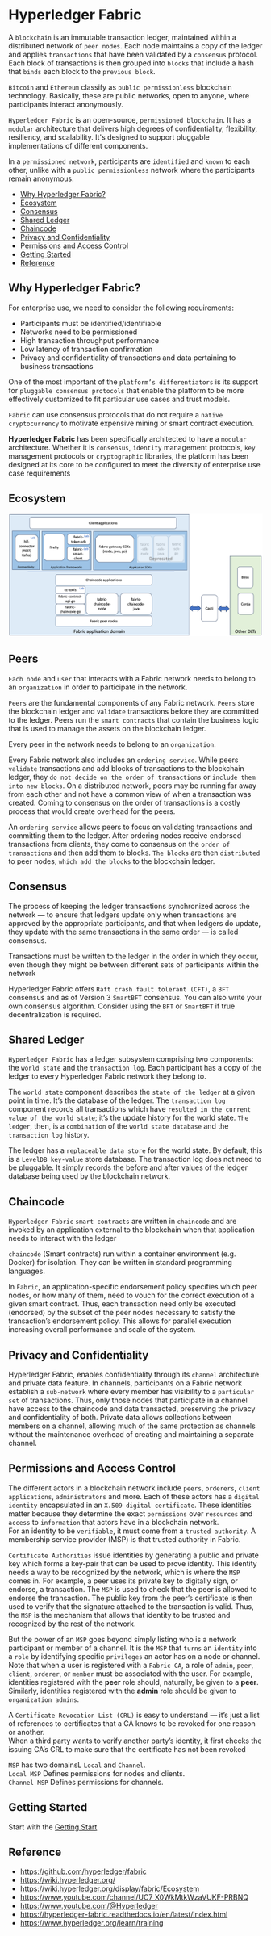 # Hyperledger Fabric

A `blockchain` is an immutable transaction ledger, maintained within a distributed network of `peer nodes`. Each node maintains a copy of the ledger and applies `transactions` that have been validated by a `consensus` protocol. Each block of transactions is then grouped into `blocks` that include a hash that `binds` each block to the `previous block`.

`Bitcoin` and `Ethereum` classify as `public permissionless` blockchain technology. Basically, these are public networks, open to anyone, where participants interact anonymously.

`Hyperledger Fabric` is an open-source, `permissioned blockchain`. It has a `modular` architecture that delivers high degrees of confidentiality, flexibility, resiliency, and scalability. It's designed to support pluggable implementations of different components.

In a `permissioned network`, participants are `identified` and `known` to each other, unlike with a `public permissionless` network where the participants remain anonymous.

* [Why Hyperledger Fabric?](#why-hyperledger-fabric)
* [Ecosystem](#ecosystem)
* [Consensus](#consensus)
* [Shared Ledger](#shared-ledger)
* [Chaincode](#chaincode)
* [Privacy and Confidentiality](#privacy-and-confidentiality)
* [Permissions and Access Control](#permissions-and-access-control)
* [Getting Started](#getting-started)
* [Reference](#reference)

## Why Hyperledger Fabric?

For enterprise use, we need to consider the following requirements:

* Participants must be identified/identifiable
* Networks need to be permissioned
* High transaction throughput performance
* Low latency of transaction confirmation
* Privacy and confidentiality of transactions and data pertaining to business transactions

One of the most important of the `platform’s differentiators` is its support for `pluggable consensus protocols` that enable the platform to be more effectively customized to fit particular use cases and trust models.

`Fabric` can use consensus protocols that do not require a `native cryptocurrency` to motivate expensive mining or smart contract execution.

**Hyperledger Fabric** has been specifically architected to have a `modular` architecture. Whether it is `consensus`, `identity` management protocols, `key` management protocols or `cryptographic` libraries, the platform has been designed at its core to be configured to meet the diversity of enterprise use case requirements

## Ecosystem

![Docker-based deployment environments](./assets/ecosystem.png)

## Peers

`Each node` and `user` that interacts with a Fabric network needs to belong to an `organization` in order to participate in the network.

`Peers` are the fundamental components of any Fabric network. `Peers` store the blockchain ledger and `validate` transactions before they are committed to the ledger. Peers run the `smart contracts` that contain the business logic that is used to manage the assets on the blockchain ledger.

Every peer in the network needs to belong to an `organization`.

Every Fabric network also includes an `ordering service`. While peers `validate` transactions and add blocks of transactions to the blockchain ledger, they `do not decide on the order of transactions` or `include them into new blocks`. On a distributed network, peers may be running far away from each other and not have a common view of when a transaction was created. Coming to consensus on the order of transactions is a costly process that would create overhead for the peers.

An `ordering service` allows peers to focus on validating transactions and committing them to the ledger. After ordering nodes receive endorsed transactions from clients, they come to consensus on the `order of transactions` and then add them to blocks. `The blocks` are then `distributed` to peer nodes, `which add the blocks` to the blockchain ledger.

## Consensus

The process of keeping the ledger transactions synchronized across the network — to ensure that ledgers update only when transactions are approved by the appropriate participants, and that when ledgers do update, they update with the same transactions in the same order — is called consensus.

Transactions must be written to the ledger in the order in which they occur, even though they might be between different sets of participants within the network

Hyperledger Fabric offers `Raft crash fault tolerant (CFT)`, a `BFT` consensus and as of Version 3 `SmartBFT` consensus.
You can also write your own consensus algorithm. Consider using the `BFT` or `SmartBFT` if true decentralization is required.

## Shared Ledger

`Hyperledger Fabric` has a ledger subsystem comprising two components: the `world state` and the `transaction log`. Each participant has a copy of the ledger to every Hyperledger Fabric network they belong to.

The `world state` component describes the `state of the ledger` at a given point in time. It’s the database of the ledger. The `transaction log` component records all transactions which have `resulted in the current value of the world state`; it’s the update history for the world state. `The ledger`, then, is a `combination` of the `world state database` and the `transaction log` history.

The ledger has a `replaceable data store` for the world state. By default, this is a `LevelDB key-value` store database. The transaction log does not need to be pluggable. It simply records the before and after values of the ledger database being used by the blockchain network.

## Chaincode

`Hyperledger Fabric` `smart contracts` are written in `chaincode` and are invoked by an application external to the blockchain when that application needs to interact with the ledger

`chaincode` (Smart contracts) run within a container environment (e.g. Docker) for isolation. They can be written in standard programming languages.

In `Fabric`, an application-specific endorsement policy specifies which peer nodes, or how many of them, need to vouch for the correct execution of a given smart contract. Thus, each transaction need only be executed (endorsed) by the subset of the peer nodes necessary to satisfy the transaction’s endorsement policy. This allows for parallel execution increasing overall performance and scale of the system.

## Privacy and Confidentiality

Hyperledger Fabric, enables confidentiality through its `channel` architecture and private data feature. In channels, participants on a Fabric network establish a `sub-network` where every member has visibility to a `particular set` of transactions. Thus, only those nodes that participate in a channel have access to the chaincode and data transacted, preserving the privacy and confidentiality of both. Private data allows collections between members on a channel, allowing much of the same protection as channels without the maintenance overhead of creating and maintaining a separate channel.

## Permissions and Access Control

The different actors in a blockchain network include `peers`, `orderers`, `client applications`, `administrators` and more. Each of these actors has a `digital identity` encapsulated in an `X.509 digital certificate`. These identities matter because they determine the exact `permissions` over `resources` and `access` to `information` that actors have in a blockchain network.  
For an identity to be `verifiable`, it must come from a `trusted authority`. A membership service provider (MSP) is that trusted authority in Fabric.

`Certificate Authorities` issue identities by generating a public and private key which forms a key-pair that can be used to prove identity. This identity needs a way to be recognized by the network, which is where the `MSP` comes in. For example, a peer uses its private key to digitally sign, or endorse, a transaction. The `MSP` is used to check that the peer is allowed to endorse the transaction. The public key from the peer’s certificate is then used to verify that the signature attached to the transaction is valid. Thus, the `MSP` is the mechanism that allows that identity to be trusted and recognized by the rest of the network.

But the power of an `MSP` goes beyond simply listing who is a network participant or member of a channel. It is the `MSP` that `turns` an `identity` into a `role` by identifying specific `privileges` an actor has on a node or channel. Note that when a user is registered with a `Fabric CA`, a role of `admin`, `peer`, `client`, `orderer`, or `member` must be associated with the user. For example, identities registered with the **peer** role should, naturally, be given to a **peer**. Similarly, identities registered with the **admin** role should be given to `organization admins`.

A `Certificate Revocation List (CRL)` is easy to understand — it’s just a list of references to certificates that a CA knows to be revoked for one reason or another.  
When a third party wants to verify another party’s identity, it first checks the issuing CA’s CRL to make sure that the certificate has not been revoked

`MSP` has two domainsL `Local` and `Channel`.  
`Local MSP` Defines permissions for nodes and clients.  
`Channel MSP` Defines permissions for channels.

## Getting Started

Start with the [Getting Start](./Getting%20Start.md)

## Reference

* <https://github.com/hyperledger/fabric>
* <https://wiki.hyperledger.org/>
* <https://wiki.hyperledger.org/display/fabric/Ecosystem>
* <https://www.youtube.com/channel/UC7_X0WkMtkWzaVUKF-PRBNQ>
* <https://www.youtube.com/@Hyperledger>
* <https://hyperledger-fabric.readthedocs.io/en/latest/index.html>
* <https://www.hyperledger.org/learn/training>
